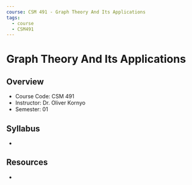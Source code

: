 ```yaml
---
course: CSM 491 - Graph Theory And Its Applications
tags:
  - course
  - CSM491
---
```


# Graph Theory And Its Applications

## Overview
- Course Code: CSM 491
- Instructor: Dr. Oliver Kornyo
- Semester: 01

## Syllabus
- 

## Resources
- 
